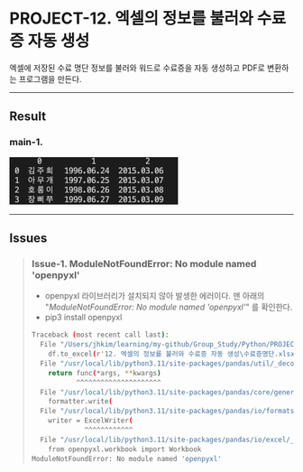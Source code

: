 # PROJECT-12. 엑셀의 정보를 불러와 수료증 자동 생성
엑셀에 저장된 수료 명단 정보를 불러와 워드로 수료증을 자동 생성하고 PDF로 변환하는 프로그램을 만든다.

* * *

## Result
### main-1.
![Output data](./result/main-1.png)   

* * *

## Issues

> ### Issue-1. ModuleNotFoundError: No module named 'openpyxl'
> - openpyxl 라이브러리가 설치되지 않아 발생한 에러이다. 맨 아래의 "*ModuleNotFoundError: No module named 'openpyxl'*" 를 확인한다.
> - pip3 install openpyxl
> ```bash
> Traceback (most recent call last):
>   File "/Users/jhkim/learning/my-github/Group_Study/Python/PROJECT12/main-1.py", line 11, in <module>
>     df.to_excel(r'12. 엑셀의 정보를 불러와 수료증 자동 생성\수료증명단.xlsx', index=False, header=False)
>   File "/usr/local/lib/python3.11/site-packages/pandas/util/_decorators.py", line 333, in wrapper
>     return func(*args, **kwargs)
>            ^^^^^^^^^^^^^^^^^^^^^
>   File "/usr/local/lib/python3.11/site-packages/pandas/core/generic.py", line 2414, in to_excel
>     formatter.write(
>   File "/usr/local/lib/python3.11/site-packages/pandas/io/formats/excel.py", line 943, in write
>     writer = ExcelWriter(
>              ^^^^^^^^^^^^
>   File "/usr/local/lib/python3.11/site-packages/pandas/io/excel/_openpyxl.py", line 57, in __init__
>     from openpyxl.workbook import Workbook
> ModuleNotFoundError: No module named 'openpyxl'
> ```